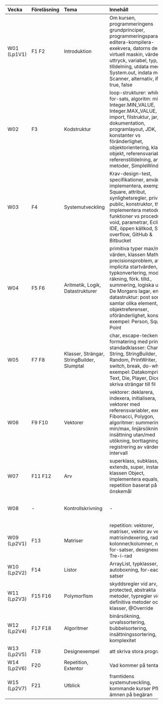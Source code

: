 | Vecka         | Föreläsning | Tema  | Innehåll   | Gurkboken |
|:--------------|:------------|:------|:-----------|:---------|
| W01 (Lp1V1)   | F1 F2       | Introduktion | Om kursen, programmeringens grundprinciper, programmeringsparadigmer, editera-kompilera-exekvera, datorns delar, virtuell maskin, värde, uttryck, variabel, typ, tilldelning, utdata med System.out, indata med Scanner, alternativ, if, else, true, false | 1, 3.1-3.3, 5.1-5.3, 6.1-6.2, 7.1, 7.3 |
| W02           | F3         | Kodstruktur | loop-strukturer: while-sats, for-sats, algoritm: min/max, Integer.MIN_VALUE, Integer.MAX_VALUE, Paket, import, filstruktur, jar, dokumentation, programlayout, JDK, konstanter vs föränderlighet, objektorientering, klasser,  objekt, referensvariabler, referenstilldelning, anropa metoder, SimpleWindow | 2.1-2.6, 4, 5.4, 7.2, 7.5-7.6, 7.8-7.9 |
| W03           | F4        | Systemutveckling | Krav-design-test, specifikationer, använda vs implementera, exempel: Square, attribut, synlighetsregler, private, public, konstruktor, this, implementera metoder, funktioner vs procedurer, void, parametrar, Eclipse IDE, öppen källkod, Stack overflow, GitHub & Bitbucket | 2.7-2.10, 3.3-3.12 |
| W04           | F5 F6       | Aritmetik, Logik, Datastrukturer  | primitiva typer max/min-värden, klassen Math, precisionsproblem, attribut, implicita startvärden, typkonvertering, modulo-räkning, förk. tilld., summering, logiska uttryck, De Morgans lagar, enkel datastruktur: post som samlar olika element, delade objektreferenser, oföränderlighet, konstanter, exempel: Person, Square Point | 3.1-3.9, 5, 6.1-6.4, 7.2, 7.5 |
| W05           | F7 F8       | Klasser, Strängar, StringBuilder, Slumptal |  char, escape-tecken, formatering med printf, standadklasser: Character, String, StringBuilder, Random, PrintWriter, satser: switch, break, do-while, exempel: Datakomprimering, Text, Die, Player, DiceGame, skriva strängar till fil | 11, 7.9, 6.10, 7.7, 7.4, 7.12  |
| W06           | F9 F10      | Vektorer | vektorer: deklarera, indexera, initialisera, vektorer med referensvariabler, exempel: Fibonacci, Polygon, algoritmer: summering, min/max, linjärsökning, insättning utan/med utökning, borttagning, registrering av värden och intervall | 8 |
| W07           | F11 F12     | Arv | superklass, subklass, extends, super, instanceof, klassen Object,  implementera equals, repetition baserat på önskemål | 9.1, 9.3, 9.7-9.9, 11.2, 12.6|
| W08           | - | Kontrollskrivning | - | Delar av 1-7, 9, 11-12 enl ovan|
| W09 (Lp2V1)   | F13         | Matriser | repetition: vektorer, matriser, vektor av vektorer, matrisindexering, rader, kolonner/kolumner, nästlade for-satser, designexempel: Tre-i-rad | 8.6-8.7 |
| W10 (Lp2V2)   | F14         | Listor | ArrayList, typklasser, autoboxning, for-each-satser | 12 |
| W11 (Lp2V3)   | F15 F16     | Polymorfism | skyddsregler vid arv, protected, abstrakta metoder, typregler vid arv, definitiva metoder och klasser, @Override| 9.2, 9.4-9.6, 9.10 |
| W12 (Lp2V4)   | F17 F18     | Algoritmer | binärsökning, urvalssortering, bubbelsortering, insättningssortering, komplexitet | 7.7, 8 |
| W13 (Lp2V5)   | F19         | Designexempel | att skriva stora program | 9, 10, 13   |
| W14 (Lp2V6)   | F20         | Repetition, Extentor | Vad kommer på tentan? | 1-13, A, B, C |
| W15 (Lp2V7)   | F21         | Utblick | framtidens systemutveckling, kommande kurser Pfk m.fl., ämnen på begäran | (14-16) |
